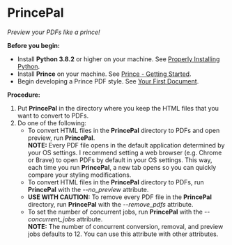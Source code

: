# PrincePal
*Preview your PDFs like a prince!*

**Before you begin:**
* Install **Python 3.8.2** or higher on your machine. See [Properly Installing Python](https://docs.python-guide.org/starting/installation/).
* Install **Prince** on your machine. See [Prince - Getting Started](https://www.princexml.com/doc/installing/).
* Begin developing a Prince PDF style. See [Your First Document](https://www.princexml.com/doc/first-doc/).

**Procedure:**
1. Put **PrincePal** in the directory where you keep the HTML files that you want to convert to PDFs.
1. Do one of the following:
    * To convert HTML files in the **PrincePal** directory to PDFs and open preview, run **PrincePal**.  
    **NOTE:** Every PDF file opens in the default application determined by your OS settings. I recommend setting a web browser (e.g. Chrome or Brave) to open PDFs by default in your OS settings. This way, each time you run **PrincePal**, a new tab opens so you can quickly compare your styling modifications.
    * To convert HTML files in the **PrincePal** directory to PDFs, run **PrincePal** with the *--no_preview* attribute.
    * **USE WITH CAUTION:** To remove every PDF file in the **PrincePal** directory, run **PrincePal** with the *--remove_pdfs* attribute.
    * To set the number of concurrent jobs, run **PrincePal** with the *--concurrent_jobs* attribute.  
    **NOTE:** The number of concurrent conversion, removal, and preview jobs defaults to 12. You can use this attribute with other attributes.
